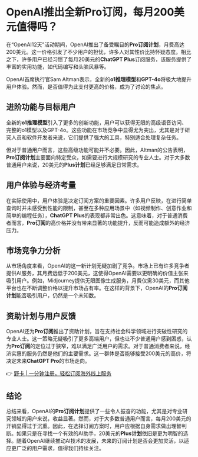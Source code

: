 # OpenAI推出全新Pro订阅，每月200美元值得吗？

在“OpenAI12天”活动期间，OpenAI推出了备受瞩目的**Pro订阅计划**，月费高达200美元。这一价格引发了不少用户的担忧，许多人对其性价比持怀疑态度。相比之下，许多用户已经习惯了每月20美元的**ChatGPT Plus**订阅服务，该服务提供了丰富的实用功能，如代码编写和头脑风暴等。

OpenAI首席执行官Sam Altman表示，全新的**o1推理模型**和**GPT-4o**将极大地提升用户体验。然而，是否值得为此支付更高的价格，成为了讨论的焦点。

## 进阶功能与目标用户

全新的**o1推理模型**引入了更多的创新功能，用户可以获得无限的高级语音访问、完整的o1模型以及GPT-4o。这些功能在市场竞争中显得尤为突出，尤其是对于研究人员和软件开发者来说，它们提供了强大的工具，特别适合处理复杂任务。

但对于普通用户而言，这些高级功能可能并不必要。因此，Altman的公告表明，**Pro订阅计划**主要面向特定受众，如需要进行大规模研究的专业人士。对于大多数普通用户来说，20美元的**Plus计划**已经足够满足日常需求。

## 用户体验与经济考量

在实际使用中，用户体验是决定订阅方案的重要因素。许多用户反映，在进行简单查询时并未感受到性能的限制，甚至在多种应用场景中（如视频制作、创意作业和简单的编程任务），**ChatGPT Plus**的表现都非常出色。这意味着，对于普通消费者而言，**Pro订阅**的高价格并没有带来显著的功能提升，反而可能造成额外的经济压力。

## 市场竞争力分析

从市场角度来看，OpenAI的这一新计划无疑加剧了竞争。市场上已有许多竞争者提供AI服务，其月费远低于200美元，这使得OpenAI需要以更明确的价值主张来吸引用户。例如，Midjourney提供无限图像生成服务，月费仅需30美元，而其他平台也在不断调整价格以提升市场占有率。在这样的背景下，OpenAI的**Pro订阅计划**能否吸引用户，仍然是一个未知数。

## 资助计划与用户反馈

OpenAI还为**Pro订阅**推出了资助计划，旨在支持社会科学领域进行突破性研究的专业人士。这一策略无疑吸引了更多高端用户，但也让不少普通用户感到困惑，认为**Pro订阅**的定位过于狭窄，难以满足广泛用户的需求。对于普通消费者来说，经济实惠的服务仍然是他们的主要需求。这一群体是否能够接受200美元的高价，将决定未来**ChatGPT Pro**的市场走向。

👉 [野卡 | 一分钟注册，轻松订阅海外线上服务](https://bbtdd.com/yeka)

## 结论

总结来看，OpenAI的**Pro订阅计划**提供了一些令人振奋的功能，尤其是对专业研究领域的用户来说，收益显著。然而，对于大多数普通用户而言，每月200美元的开销显得过于沉重。因此，在选择订阅方案时，用户应根据自身需求做出理智判断。如果只是在寻找一个有效的AI助手，20美元的**Plus计划**依旧是更为明智的选择。随着OpenAI继续推动AI技术的发展，未来的订阅计划是否会更加灵活，以适应更广泛的用户需求，值得我们持续关注。